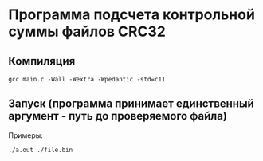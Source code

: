 # Программа подсчета контрольной суммы файлов CRC32

## Компиляция
```
gcc main.c -Wall -Wextra -Wpedantic -std=c11
```

## Запуск (программа принимает единственный аргумент - путь до проверяемого файла)
Примеры:
```
./a.out ./file.bin
```
